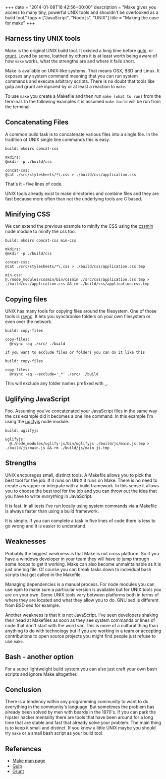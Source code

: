 +++
date = "2014-01-08T16:42:56+00:00"
description = "Make gives you access to many tiny, powerful UNIX tools and shouldn't be overlooked as a build tool."
tags = ["JavaScript", "Node.js", "UNIX"]
title = "Making the case for make"
+++

## Harness tiny UNIX tools

Make is the original UNIX build tool. It existed a long time before [gulp][2],
or [grunt][3]. Loved by some, loathed by others it is at least worth being aware
of how `make` works, what the strengths are and where it falls short.

Make is available on UNIX-like systems. That means OSX, BSD and Linux. It
exposes any system command meaning that you can run system commands and execute
arbitrary scripts. There is no doubt that tools like gulp and grunt are inpsired
by or at least a reaction to `make`.

To use `make` you create a Makefile and then run `make [what to run]` from the
terminal. In the following examples it is assumed `make build` will be run from
the terminal.

## Concatenating Files

A common build task is to concatenate various files into a single file. In the
tradition of UNIX single line commands this is easy.

```make
build: mkdirs concat-css

mkdirs:
@mkdir -p ./build/css

concat-css:
@cat ./src/stylesheets/*\.css > ./build/css/application.css
```

That's it - five lines of code.

UNIX tools already exist to make directories and combine files and they are fast
because more often than not the underlying tools are C based.

## Minifying CSS

We can extend the previous example to minify the CSS using the [cssmin][5] node
module to minify the css too.

```make
build: mkdirs concat-css min-css

mkdirs:
@mkdir -p ./build/css

concat-css:
@cat ./src/stylesheets/*\.css > ./build/css/application.css.tmp

min-css:
@./node_modules/cssmin/bin/cssmin ./src/css/application.css.tmp > ./build/css/application.css && rm ./build/css/application.css.tmp
```

## Copying files

UNIX has many tools for copying files around the filesystem. One of those tools
is [rsync][4]. It lets you synchronise folders on your own filesystem or even
over the network.

```make
build: copy-files

copy-files:
  @rsync -aq ./src/ ./build

If you want to exclude files or folders you can do it like this

build: copy-files

copy-files:
  @rsync -aq --exclude='_*' ./src/ ./build
```

This will exclude any folder names prefixed with \_.

## Uglifying JavaScript

Foo. Assuming you've concatenated your JavaScript files in the same way the css
example did it becomes a one line command. In this example I'm using the
[uglifyjs][6] node module.

```make
build: uglifyjs

uglifyjs:
  @./node_modules/uglify-js/bin/uglifyjs ./build/js/main.js.tmp > ./build/js/main.js && rm ./build/js/main.js.tmp
```

## Strengths

UNIX encourages small, distinct tools. A Makefile allows you to pick the best
tool for the job. If it runs on UNIX it runs on Make. There is no need to create
a wrapper or integrate with a build framework. In this sense it allows you to
choose the best tool for the job and you can throw out the idea that you have to
write _everything_ in JavaScript.

It is fast. In all tests I've run locally using system commands via a Makefile
is always faster than using a build framework.

It is simple. If you can complete a task in five lines of code there is less to
go wrong and it is easier to understand.

## Weaknesses

Probably the biggest weakness is that Make is not cross platform. So if you have
a windows developer in your team they will have to jump through some hoops to
get it working. Make can also become unmaintainable as it is just one big file.
Of course you can break tasks down to individual bash scripts that get called in
the Makefile.

Managing dependencies is a manual process. For node modules you can use npm to
make sure a particular version is available but for UNIX tools you are on your
own. Some UNIX tools vary between platforms both in terms of where they are
located and what they allow you to do. GNU sed is different from BSD sed for
example.

Another weakness is that it is not JavaScript. I've seen developers shaking
their head at Makefiles as soon as they see system commands or lines of code
that don't start with the word var. This is more of a cultural thing than
anything to do with technology but if you are working in a team or accepting
contributions to open source projects you might find people just refuse to use
`make`.

## Bash - another option

For a super lightweight build system you can also just craft your own bash
scripts and ignore Make altogether.

## Conclusion

There is a tendency within any programming community to want to do everything in
the community's language. But sometimes the problem has already been solved by
men with beards in the 1970's. If you can park the hipster hacker mentality
there are tools that have been around for a long time that are stable and fast
that already solve your problem. The main thing is to keep it small and
distinct. If you know a little UNIX maybe you should try `make` or a small bash
script as your build tool.

## References

- [Make man page][1]
- [Gulp][2]
- [Grunt][3]

[1]: http://linux.die.net/man/1/make
[2]: http://gulpjs.com/
[3]: http://gruntjs.com/
[4]: https://rsync.samba.org/
[5]: https://github.com/jbleuzen/node-cssmin
[6]: http://lisperator.net/uglifyjs/
